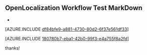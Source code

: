 ## OpenLocalization Workflow Test MarkDown
* 

[AZURE.INCLUDE [df84bfe9-a881-4730-80d2-6f37e561df33](calleeMd1.md)]



[AZURE.INCLUDE [180780b7-eba1-42b0-99f3-e4a755f8a2fd](calleeMd2.md)]

 
thanks!